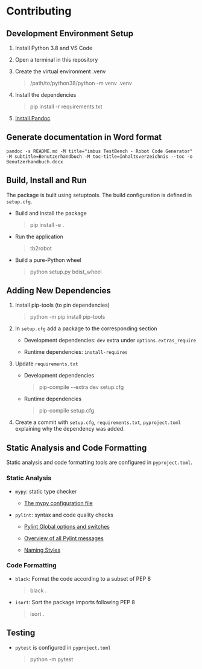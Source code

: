 # Contributing

## Development Environment Setup

1. Install Python 3.8 and VS Code

2. Open a terminal in this repository

3. Create the virtual environment .venv

    > /path/to/python38/python -m venv .venv

4. Install the dependencies

    > pip install -r requirements.txt

5. [Install Pandoc](https://pandoc.org/installing.html)


## Generate documentation in Word format

```shell
pandoc -s README.md -M title="imbus TestBench - Robot Code Generator" -M subtitle=Benutzerhandbuch -M toc-title=Inhaltsverzeichnis --toc -o Benutzerhandbuch.docx
```


## Build, Install and Run

The package is built using setuptools. The build configuration is defined in `setup.cfg`.

- Build and install the package
    > pip install -e .

- Run the application
    > tb2robot

- Build a pure-Python wheel
    > python setup.py bdist_wheel


## Adding New Dependencies
1. Install pip-tools (to pin dependencies)

    > python -m pip install pip-tools


2. In `setup.cfg` add a package to the corresponding section

    - Development dependencies: `dev` extra under `options.extras_require`

    - Runtime dependencies: `install-requires`

3. Update `requirements.txt`
    - Development dependencies
        > pip-compile --extra dev setup.cfg

    - Runtime dependencies
        > pip-compile setup.cfg

4. Create a commit with `setup.cfg`, `requirements.txt`, `pyproject.toml` explaining why the dependency was added.


## Static Analysis and Code Formatting

Static analysis and code formatting tools are configured in `pyproject.toml`.

### Static Analysis

- `mypy`: static type checker
    * [The mypy configuration file](https://mypy.readthedocs.io/en/stable/config_file.html)

- `pylint`: syntax and code quality checks

    * [Pylint Global options and switches](https://pylint.pycqa.org/en/latest/technical_reference/features.html)

    * [Overview of all Pylint messages](https://pylint.pycqa.org/en/latest/messages/messages_list.html)

    * [Naming Styles](https://pylint.pycqa.org/en/latest/user_guide/options.html)


### Code Formatting

- `black`: Format the code according to a subset of PEP 8
    > black .

- `isort`: Sort the package imports following PEP 8
    > isort .


## Testing

- `pytest` is configured in `pyproject.toml`
    > python -m pytest
